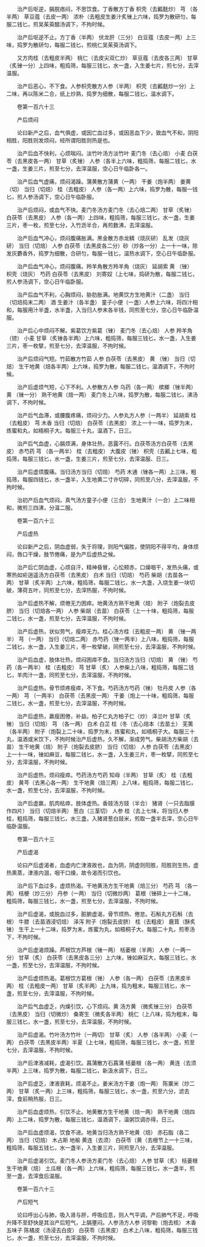 <!-- { "loadSidebar": true } -->
　　治产后呕逆，膈脘痞闷，不思饮食。丁香散方丁香 枳壳（去瓤麸炒） 芎 （各半两） 草豆蔻（去皮一两） 浓朴（去粗皮生姜汁炙锉上六味，捣罗为散研匀，每服二钱匕，煎吴茱萸醋汤调下，不拘时候。

　　治产后呕逆不止。方丁香（半两） 伏龙肝（三分） 白豆蔻（去皮一两）上三味，捣罗为散研匀，每服二钱匕，煎桃仁吴茱萸汤调下。

　　又方肉桂（去粗皮半两） 桃仁（去皮尖双仁炒） 草豆蔻（去皮各三两） 甘草（炙锉一分）上四味，粗捣筛，每服三钱匕，水一盏，入生姜七片，煎七分，去滓温服。

　　治产后恶心，不下食。人参枳壳散方人参（半两） 枳壳（去瓤麸炒一分）上二味，再以陈米二合，纸上炒熟，捣罗为细散，每服二钱匕，温水调下。

　　卷第一百六十三

　　产后烦闷

　　论曰新产之后，血气俱虚，或因亡血过多，或因恶血下少，致血气不和，阴阳相胜，阳胜则发烦闷，经所谓阳胜则热是也。

　　治产后血不快利，心烦喘闷。淡竹叶汤方淡竹叶 麦门冬（去心焙） 小麦 白茯苓（去黑皮各一两） 甘草（炙锉） 人参（各半上六味，粗捣筛，每服二钱匕，水一盏，生姜三片，煎至七分，去滓温服，空心日午临卧各一。

　　治产后血气虚痛，烦闷渴躁。蒲黄散方蒲黄（一两） 干姜（炮半两） 姜黄（切） 当归（切焙） 桂（去粗皮） 人参（各一两）上六味，捣罗为散，每服一钱匕，煎人参汤调下，空心日午临卧服。

　　治产后烦闷，或血气不快。麦门冬汤方麦门冬（去心焙二两） 甘草（炙锉） 白茯苓（去黑皮） 人参（各一两）上四味，粗捣筛，每服三钱匕，水一盏，生姜三片，枣一枚，煎至七分，入竹沥半合，再煎数沸，去滓温服。

　　治产后血气冲心，烦闷腹痛胀满。黑金散方赤龙鳞（烧灰研） 乱发（烧灰研） 当归（切焙） 人参 白茯苓（去黑皮各二分）砂（炒各一分）上一十一味，除发灰麝香外，捣罗为细散，合研匀，每服一钱匕，温热水调下，空心日午临卧服。

　　治产后血气冲心，烦闷腹痛。羚羊角散方羚羊角（烧灰） 延胡索 黄 （锉） 枳壳（烧灰） 芍药 白茯苓（去黑皮） 刘寄奴（上七味，捣研为散，每服二钱匕，煎人参汤调下，空心日午临卧服。

　　治产后血气不利，心胸烦闷，胁肋胀满。地黄饮方生地黄汁（二盏） 当归（切焙捣末二两） 酒 生姜汁（各半盏） 童子小便（一盏）人参上六味，将四汁相和，每服用汁半盏，水半盏，入当归人参末各半钱，同煎至七分，空心日午临卧温服。

　　治产后心中烦闷不解。紫葛饮方紫葛（锉） 麦门冬（去心焙） 人参 羚羊角（镑） 小麦 甘草（炙锉各半两）上六味，粗捣筛，每服三钱匕，水一盏，入生姜三片，枣一枚擘，煎至七分，去滓温服，不拘时候。

　　治产后烦闷气短。竹茹散方竹茹 人参 白茯苓（去黑皮） 黄 （锉） 当归（切焙） 生干地黄（焙各半两）上六味，捣罗为散，每服二钱匕，温酒调下，不拘时候。

　　治产后虚烦气短，心下不利。人参散方人参 乌药（各一两） 槟榔（锉半两） 黄 （锉一分） 熟干地黄（焙一两） 麦门冬上八味，捣罗为散，每服二钱匕，沸汤调下，不拘时候。

　　治产后气血滞，或腰腹疼痛，烦闷少力。人参丸方人参（一两半） 延胡索 桂（去粗皮） 芎 木香 当归（切焙） 白茯苓（去黑皮） 浓上一十一味，捣罗为末，炼蜜和丸，如梧桐子大。每服三十丸，温酒下，日三。

　　治产后气血虚，心膈烦满，身体壮热，恶露不行。白茯苓汤方白茯苓（去黑皮） 赤芍药 芎 （各一两半） 桂（去粗皮） 大腹皮（锉） 枳壳（去瓤上七味，粗捣筛，每服三钱匕，水一盏，生姜三片，煎至七分，去滓温服、日三。

　　治产后虚烦腹痛。当归汤方当归（切焙） 芍药 木通（锉各一两）上三味，粗捣筛，每服四钱匕，水一盏半，入生地黄二寸许切碎，同煎至八分，去滓温服，不拘时候。

　　治初产后血气烦闷。真气汤方童子小便（三合） 生地黄汁（一合）上二味相和，微煎三四沸，分温二服。

　　卷第一百六十三

　　产后虚热

　　论曰新产之后，阴血虚弱，失于将理，则阳气偏胜，使阴阳不得平均，身体烦闷，唇口干燥，肢节倦痛，是为产后虚热之候。

　　治产后亡阴血虚，心烦自汗，精神昏冒，心忪颊赤，口燥咽干，发热头痛，或寒热如疟逍遥汤方白茯苓（去黑皮） 白术 当归（切焙） 芍药 柴胡（去苗各一两） 甘草（炙半两）上六味，粗捣筛，每服二钱匕，水一大盏，入烧生姜一块切破，薄荷五叶，同煎至七分，去滓热服，不拘时候。

　　治产后虚热不解，烦倦无力困瘁。地黄汤方熟干地黄（焙） 附子（炮裂去皮脐） 当归（切焙各一两） 人参 柴胡（去苗） 白茯苓（上一十味，粗捣筛，每服二钱匕，水一盏，煎至七分，去滓温服，不拘时候。

　　治产后虚热，状似劳气，瘦瘁无力。桂心汤方桂（去粗皮一两） 黄 （锉一两半） 芎 （一两） 当归（切焙二两） 赤芍药（锉一两半）上八味，粗捣筛，每服二钱匕，水一盏，入生姜三片，枣一枚擘破，同煎至七分，去滓温服，不拘时候。

　　治产后血虚，肢体壮热，烦闷困瘁不食。当归汤方当归（切焙） 黄 （锉） 芍药（各一两半） 桂（去粗皮） 芎 甘草（炙） 人参柴上八味，粗捣筛，每服二钱匕，羊肉汁一盏，同煎至七分，去滓温服，不拘时候。

　　治产后虚热，骨节烦疼瘦瘁，不下食。芍药汤方芍药（锉） 牡丹皮 人参（各一两） 芎 （一两半） 白茯苓（去黑皮一两） 干姜（炮上一十味，粗捣筛，每服二钱匕，水一盏，煎至七分，去滓温服，不拘时候。

　　治产后虚热，羸瘦困倦，补益。柏子仁丸方柏子仁（炒） 泽兰叶 甘草（炙锉） 当归（切焙） 芎 （各一两） 白术 白芷 桂（冬（去心焙本（去苗土） 芜荑（各半两） 附子（炮裂上二十味，捣罗为末，炼蜜和丸，如梧桐子大。每服三十丸，温酒或米饮下，不拘时候治产后虚热，久不解，渐成劳气。柴胡汤方柴胡（去苗） 生干地黄（焙） 附子（炮裂去皮脐） 当归（切焙） 人参 白茯苓（去黑皮）上一十一味，锉如麻豆，每服二钱匕，水一盏，入生姜三片，枣一枚擘，同煎至七分，去滓温服，不拘时候。

　　治产后虚热，烦闷瘦瘁。芍药汤方芍药 知母（半两） 甘草（炙） 桂（去粗皮） 黄芩（去黑心各一两） 生干地黄（焙三两）上八味，粗捣筛，每服二钱匕，水一盏，煎至七分，去滓温服，不拘时候。

　　治产后虚羸，肌肉枯瘁，肢体虚热。香豉汤方豉（半合） 猪肾（一只去脂膜作四片） 当归（切焙半两） 葱白（三茎切） 人参 桂（去上七味，将当归人参桂，粗捣筛，每服三钱匕，水三盏，入猪肾葱白豉米，煎取一盏半去滓，空心日午临卧温服。

　　卷第一百六十三

　　产后虚渴

　　论曰产后虚渴者，血虚内亡津液故也，血为阴，阴虚则阳胜，阳胜则生热，虚热熏蒸，津液内涸，咽干口燥，故令渴而引饮也。

　　治产后下血过多，虚烦热渴。干地黄汤方生干地黄（焙三分） 芍药 芎 （各一两） 桔梗（炒三分） 丹参（一两） 当归（切微炒两） 葛根（锉碎上一十二味，粗捣筛，每服三钱匕，水一盏，煎至七分，去滓温服，不拘时候。

　　治产后虚渴，或脱血过多，脏腑虚渴，骨节烦热、倦怠。石斛丸方石斛（去根） 牛膝（去苗酒浸切焙） 泽泻 附子（炮裂去皮脐） 桂（去粗皮） 鹿茸（酥炙锉） 生干上一十二味，捣罗为末，炼蜜为丸，如梧桐子大。每服二十丸，煎枣汤下，不拘时候。

　　治产后虚渴烦躁。芦根饮方芦根（锉一两） 栝蒌根（半两） 人参（一两一分） 甘草（炙） 白茯苓（去黑皮各三分）上六味，锉如麻豆大，每服三钱匕，水一盏，煎至七分，去滓温服，不拘时候。

　　治产后虚烦热渴。葛根饮方葛根（锉） 人参（各一两） 白茯苓（去黑皮半两） 桂（去粗皮一两） 甘草（炙半两）上九味，捣为粗末，每服三钱匕，水一盏，煎至七分，去滓温服，不拘时候。

　　治产后气血虚乏，内燥引饮，心下烦闷。黄 汤方黄 （微炙锉三分） 白茯苓（去黑皮） 当归（切微炒） 桑寄生（微炙各半两） 桃仁（上八味，捣为粗末，每服三钱匕，水一盏，煎至七分，去滓温服，不拘时候。

　　治产后虚渴。竹叶汤方竹叶（一两切） 甘草（炙） 人参（各半两） 小麦（一两） 白茯苓（去黑皮半两）半夏（上七味，粗捣筛，每服三钱匕，水一盏，煎至七分，去滓温服，不拘时候。

　　治产后津液减耗，虚渴引饮。菖蒲散方石菖蒲 栝蒌根（各一两） 黄连（去须半两）上三味，捣罗为散，每服二钱匕，新汲水调下，日三。

　　治产后虚乏，津液衰耗，烦渴不止。姜米汤方干姜（炮一两） 陈粟米（炒二两） 甘草（炙一两）上三味，粗捣筛，每服三钱匕，水一盏，煎至六分，滤去滓，食前稍热服，日三。

　　治产后血虚烦热，引饮不止。地黄散方生干地黄（焙一两） 熟干地黄（焙四两）上二味，捣罗为散，每服三钱匕，温酒调下，温粥饮调亦得，日三。

　　治产后血虚烦渴，饮食不进。地黄当归汤方熟干地黄（焙） 赤石脂（各二两） 当归（切焙） 木占斯 地榆 黄连（去须） 白茯苓（黄（去根节上一十三味，粗捣筛，每服五钱匕，水一盏半，入生姜三片，同煎至八分，去滓温服。

　　治产后虚渴引饮。麦门冬人参汤方麦门冬（去心焙） 人参 甘草（炙） 栝蒌根 生干地黄（焙） 土瓜根（各一两）上六味，粗捣筛，每服三钱匕，水一盏半，煎至一盏，去滓食后温服。

　　卷第一百六十三

　　产后短气

　　论曰呼出心与肺，吸入肾与肝，呼吸应息，则人气平调，产后肺气不足，呼吸升降不至舒快是其治产后短气，上膈壅闷。人参汤方人参 诃黎勒（炮去核） 木香 五味子 陈橘皮（汤浸去白皮） 白茯苓（去黑皮） 白术上八味，粗捣筛，每服三钱匕，水一盏，煎至七分，去滓温服，不拘时候。

